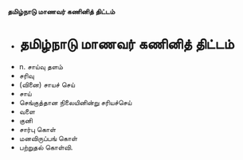 **தமிழ்நாடு மாணவர் கணினித் திட்டம்**
- # தமிழ்நாடு மாணவர் கணினித் திட்டம்
- n. சாய்வு தளம்
- சரிவு
- (வினை) சாயச் செய்
- சாய்
- செங்குத்தான நிலையினின்று சரியச்செய்
- வளை
- குனி
- சார்பு கொள்
- மனவிருப்பங் கொள்
- பற்றுதல் கொள்வி.

